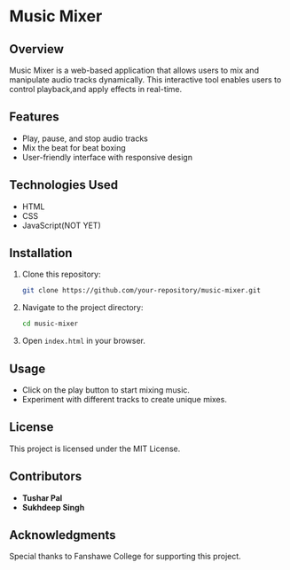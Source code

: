 # Music Mixer

## Overview
Music Mixer is a web-based application that allows users to mix and manipulate audio tracks dynamically. This interactive tool enables users to control playback,and apply effects in real-time.

## Features
- Play, pause, and stop audio tracks
- Mix the beat for beat boxing 
- User-friendly interface with responsive design

## Technologies Used
- HTML
- CSS
- JavaScript(NOT YET)

## Installation
1. Clone this repository:
   ```sh
   git clone https://github.com/your-repository/music-mixer.git
   ```
2. Navigate to the project directory:
   ```sh
   cd music-mixer
   ```
3. Open `index.html` in your browser.

## Usage
- Click on the play button to start mixing music.
- Experiment with different tracks to create unique mixes.

## License
This project is licensed under the MIT License.

## Contributors
- **Tushar Pal**
- **Sukhdeep Singh**

## Acknowledgments
Special thanks to Fanshawe College for supporting this project.
